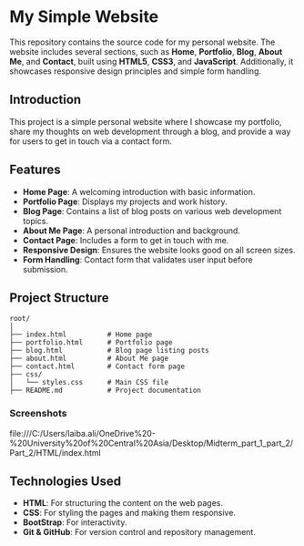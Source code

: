 
# My Simple Website

This repository contains the source code for my personal website. The website includes several sections, such as **Home**, **Portfolio**, **Blog**, **About Me**, and **Contact**, built using **HTML5**, **CSS3**, and **JavaScript**. Additionally, it showcases responsive design principles and simple form handling.

## Introduction

This project is a simple personal website where I showcase my portfolio, share my thoughts on web development through a blog, and provide a way for users to get in touch via a contact form.

## Features

- **Home Page**: A welcoming introduction with basic information.
- **Portfolio Page**: Displays my projects and work history.
- **Blog Page**: Contains a list of blog posts on various web development topics.
- **About Me Page**: A personal introduction and background.
- **Contact Page**: Includes a form to get in touch with me.
- **Responsive Design**: Ensures the website looks good on all screen sizes.
- **Form Handling**: Contact form that validates user input before submission.

## Project Structure

```plaintext
root/
│
├── index.html          # Home page
├── portfolio.html      # Portfolio page
├── blog.html           # Blog page listing posts
├── about.html          # About Me page
├── contact.html        # Contact form page
├── css/
│   └── styles.css      # Main CSS file
├── README.md           # Project documentation
```

### Screenshots
file:///C:/Users/laiba.ali/OneDrive%20-%20University%20of%20Central%20Asia/Desktop/Midterm_part_1_part_2/Part_2/HTML/index.html

## Technologies Used

- **HTML**: For structuring the content on the web pages.
- **CSS**: For styling the pages and making them responsive.
- **BootStrap**: For interactivity.
- **Git & GitHub**: For version control and repository management.
